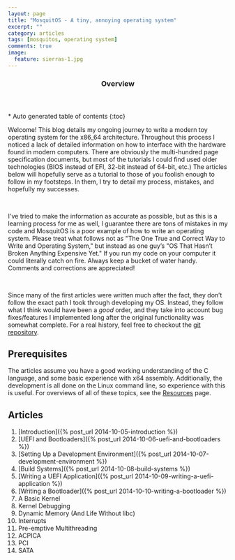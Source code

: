 ```yaml
---
layout: page
title: "MosquitOS - A tiny, annoying operating system"
excerpt: ""
category: articles
tags: [mosquitos, operating system]
comments: true
image:
  feature: sierras-1.jpg
---
```



<section id="table-of-contents" class="toc">
  <header>
    <h3>Overview</h3>
  </header>
  <div id="drawer" markdown="1">
*  Auto generated table of contents
{:toc}
  </div>
</section>



Welcome! This blog details my ongoing journey to write a modern toy operating system for the x86\_64 architecture. Throughout this process I noticed a lack of detailed information on how to interface with the hardware found in modern computers. There are obviously the multi-hundred page specification documents, but most of the tutorials I could find used older technologies (BIOS instead of EFI, 32-bit instead of 64-bit, etc.) The articles below will hopefully serve as a tutorial to those of you foolish enough to follow in my footsteps. In them, I try to detail my process, mistakes, and hopefully my successes.

 

I've tried to make the information as accurate as possible, but as this is a learning process for me as well, I guarantee there are tons of mistakes in my code and MosquitOS is a poor example of how to write an operating system. Please treat what follows not as "The One True and Correct Way to Write and Operating System," but instead as one guy’s "OS That Hasn’t Broken Anything Expensive Yet." If you run my code on your computer it could literally catch on fire. Always keep a bucket of water handy. Comments and corrections are appreciated!

 

Since many of the first articles were written much after the fact, they don’t follow the exact path I took through developing my OS. Instead, they follow what I think would have been a *good* order, and they take into account bug fixes/features I implemented long after the original functionality was somewhat complete. For a real history, feel free to checkout the [git repository](https://github.com/kmmoore/mosquitos).




Prerequisites
-------------

The articles assume you have a good working understanding of the C language, and some basic experience with x64 assembly. Additionally, the development is all done on the Linux command line, so experience with this is useful. For overviews of all of these topics, see the [Resources](/resources/) page.


Articles
--------

1.  [Introduction]({% post_url 2014-10-05-introduction %})
2.  [UEFI and Bootloaders]({% post_url 2014-10-06-uefi-and-bootloaders %})
3.  [Setting Up a Development Environment]({% post_url 2014-10-07-development-environment %})
4.  [Build Systems]({% post_url 2014-10-08-build-systems %})
5.  [Writing a UEFI Application]({% post_url 2014-10-09-writing-a-uefi-application %})
6.  [Writing a Bootloader]({% post_url 2014-10-10-writing-a-bootloader %})
7.  A Basic Kernel
8.  Kernel Debugging
9.  Dynamic Memory (And Life Without libc)
10. Interrupts
11. Pre-emptive Multithreading
12. ACPICA
13. PCI
14. SATA
